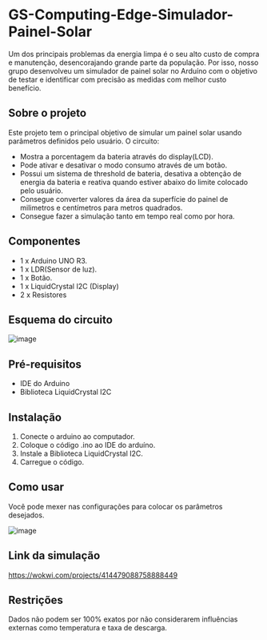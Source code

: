 # GS-Computing-Edge-Simulador-Painel-Solar
Um dos principais problemas da energia limpa é o seu alto custo de compra e manutenção, desencorajando grande parte da população. Por isso, nosso grupo desenvolveu um simulador de painel solar no Arduíno com o objetivo de testar e identificar com precisão as medidas com melhor custo benefício.
<h2>Sobre o projeto</h2>
Este projeto tem o principal objetivo de simular um painel solar usando parâmetros definidos pelo usuário. O circuito:
<ul>
  <li>Mostra a porcentagem da bateria através do display(LCD).</li>
  <li>Pode ativar e desativar o modo consumo através de um botão.</li>
  <li>Possui um sistema de threshold de bateria, desativa a obtenção de energia da bateria e reativa quando estiver abaixo do limite colocado pelo usuário.</li>
  <li>Consegue converter valores da área da superfície do painel de milimetros e centímetros para metros quadrados.</li>
  <li>Consegue fazer a simulação tanto em tempo real como por hora.</li>
</ul>
<h2>Componentes</h2>
<ul>
  <li>1 x Arduino UNO R3.</li>
  <li>1 x LDR(Sensor de luz).</li>
  <li>1 x Botão.</li>
  <li>1 x LiquidCrystal I2C (Display)</li>
  <li>2 x Resistores</li>
</ul>
<h2>Esquema do circuito</h2>

![image](https://github.com/user-attachments/assets/044d84e2-2184-437f-a22c-cf928b420bc7)

<h2>Pré-requisitos</h2>
<ul>
  <li>IDE do Arduino</li>
  <li>Biblioteca LiquidCrystal I2C</li>
</ul>

<h2>Instalação</h2>
<ol>
  <li>Conecte o arduino ao computador.</li>
  <li>Coloque o código .ino ao IDE do arduíno.</li>
  <li>Instale a Biblioteca LiquidCrystal I2C.</li>
  <li>Carregue o código.</li>
</ol>

<h2>Como usar</h2>
Você pode mexer nas configurações para colocar os parâmetros desejados.

![image](https://github.com/user-attachments/assets/f7a8ed30-1260-4bd1-8110-25c52e4a1cf1)

<h2>Link da simulação</h2>

https://wokwi.com/projects/414479088758888449

<h2>Restrições</h2>
Dados não podem ser 100% exatos por não considerarem influências externas como temperatura e taxa de descarga.
